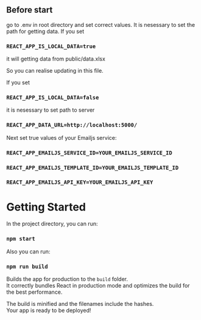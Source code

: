 ## Before start

go to .env in root directory and set correct values. It is nesessary to set the path for getting data.
If you set 
### `REACT_APP_IS_LOCAL_DATA=true`

it will getting data from public/data.xlsx

So you can realise updating in this file.

If you set
### `REACT_APP_IS_LOCAL_DATA=false`

it is nesessary to set path to server
### `REACT_APP_DATA_URL=http://localhost:5000/`

Next set true values of your Emailjs service:
### `REACT_APP_EMAILJS_SERVICE_ID=YOUR_EMAILJS_SERVICE_ID`
### `REACT_APP_EMAILJS_TEMPLATE_ID=YOUR_EMAILJS_TEMPLATE_ID`
### `REACT_APP_EMAILJS_API_KEY=YOUR_EMAILJS_API_KEY`

# Getting Started

In the project directory, you can run:
### `npm start`

Also you can run:
### `npm run build`

Builds the app for production to the `build` folder.\
It correctly bundles React in production mode and optimizes the build for the best performance.

The build is minified and the filenames include the hashes.\
Your app is ready to be deployed!
